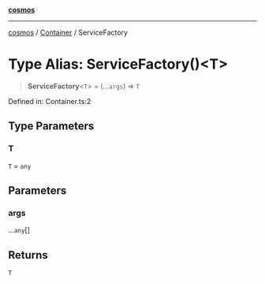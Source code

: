 [**cosmos**](../../README.md)

***

[cosmos](../../modules.md) / [Container](../README.md) / ServiceFactory

# Type Alias: ServiceFactory()\<T\>

> **ServiceFactory**\<`T`\> = (...`args`) => `T`

Defined in: Container.ts:2

## Type Parameters

### T

`T` = `any`

## Parameters

### args

...`any`[]

## Returns

`T`
